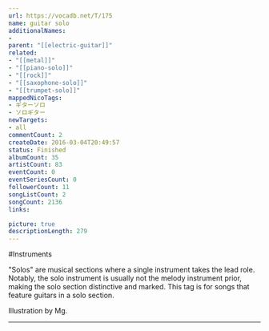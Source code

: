 ```yaml
---
url: https://vocadb.net/T/175
name: guitar solo
additionalNames: 
- 
parent: "[[electric-guitar]]"
related:
- "[[metal]]"
- "[[piano-solo]]"
- "[[rock]]"
- "[[saxophone-solo]]"
- "[[trumpet-solo]]"
mappedNicoTags:
- ギターソロ
- ソロギター
newTargets:
- all
commentCount: 2
createDate: 2016-03-04T20:49:57
status: Finished
albumCount: 35
artistCount: 83
eventCount: 0
eventSeriesCount: 0
followerCount: 11
songListCount: 2
songCount: 2136
links: 

picture: true
descriptionLength: 279
---
```


#Instruments

"Solos" are musical sections where a single instrument takes the lead role. Notably, the solo instrument is usually not the melody instrument prior, making the solo section distinctive and marked. This tag is for songs that feature guitars in a solo section.

Illustration by Mg.

---

